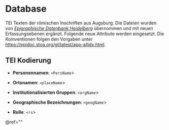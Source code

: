 # Database

TEI Texten der römischen Inschriften aus Augsburg. Die Dateien wurden von [*Epigraphische Datenbank Heidelberg*](https://edh-www.adw.uni-heidelberg.de/) übernommen und mit neuen Erfassungsebenen ergänzt. Folgende neue Attribute werden eingesetzt. Die Komventionen folgen den Vorgaben unter https://epidoc.stoa.org/gl/latest/app-allidx.html.

## TEI Kodierung

- **Personennamen**: `<PersName`>

- **Ortsnamen**: `<placeName`> 

- **Institutionalisierten Gruppen**: `<orgName`> 

- **Geographische Bezeichnungen**: `<geogName`>

- **Rolle**: `<rs`>

@ref=""


